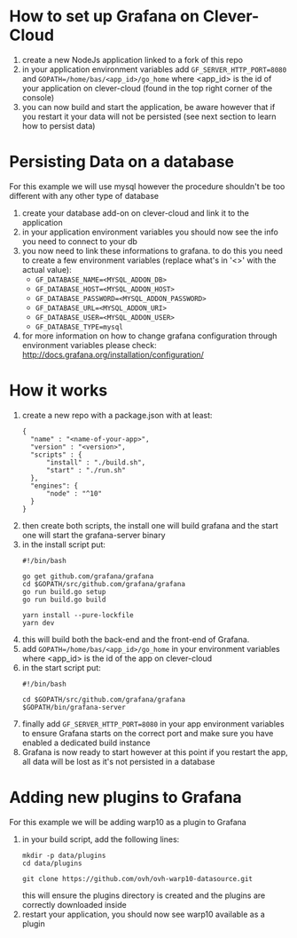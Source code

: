 # How to set up Grafana on Clever-Cloud

1. create a new NodeJs application linked to a fork of this repo
2. in your application environment variables add ```GF_SERVER_HTTP_PORT=8080``` and ```GOPATH=/home/bas/<app_id>/go_home``` where <app_id> is the id of your application on clever-cloud (found in the top right corner of the console)
3. you can now build and start the application, be aware however that if you restart it your data will not be persisted (see next section to learn how to persist data)

# Persisting Data on a database

For this example we will use mysql however the procedure shouldn't be too different with any other type of database

1. create your database add-on on clever-cloud and link it to the application
2. in your application environment variables you should now see the info you need to connect to your db
3. you now need to link these informations to grafana. to do this you need to create a few environment variables (replace what's in '<>' with the actual value):
    - ```GF_DATABASE_NAME=<MYSQL_ADDON_DB>```
    - ```GF_DATABASE_HOST=<MYSQL_ADDON_HOST>```
    - ```GF_DATABASE_PASSWORD=<MYSQL_ADDON_PASSWORD>```
    - ```GF_DATABASE_URL=<MYSQL_ADDON_URI>```
    - ```GF_DATABASE_USER=<MYSQL_ADDON_USER>```
    - ```GF_DATABASE_TYPE=mysql```
4. for more information on how to change grafana configuration through environment variables please check: http://docs.grafana.org/installation/configuration/

# How it works

1. create a new repo with a package.json with at least:
    ```
    {
      "name" : "<name-of-your-app>",
      "version" : "<version>",
      "scripts" : {
          "install" : "./build.sh",
          "start" : "./run.sh"
      },
      "engines": {
          "node" : "^10"
      }
    }
    ```
2. then create both scripts, the install one will build grafana and the start one will start the grafana-server binary
3. in the install script put:
    ```
    #!/bin/bash
    
    go get github.com/grafana/grafana
    cd $GOPATH/src/github.com/grafana/grafana
    go run build.go setup
    go run build.go build
    
    yarn install --pure-lockfile
    yarn dev
    ```
4. this will build both the back-end and the front-end of Grafana.
5. add ```GOPATH=/home/bas/<app_id>/go_home``` in your environment variables where <app_id> is the id of the app on clever-cloud
6. in the start script put:
    ```
    #!/bin/bash

    cd $GOPATH/src/github.com/grafana/grafana
    $GOPATH/bin/grafana-server
    ```
7. finally add ```GF_SERVER_HTTP_PORT=8080``` in your app environment variables to ensure Grafana starts on the correct port and make sure you have enabled a dedicated build instance
8. Grafana is now ready to start however at this point if you restart the app, all data will be lost as it's not persisted in a database


# Adding new plugins to Grafana

For this example we will be adding warp10 as a plugin to Grafana
1. in your build script, add the following lines:
    ```
    mkdir -p data/plugins
    cd data/plugins

    git clone https://github.com/ovh/ovh-warp10-datasource.git
    ```
    this will ensure the plugins directory is created and the plugins are correctly downloaded inside
3. restart your application, you should now see warp10 available as a plugin
